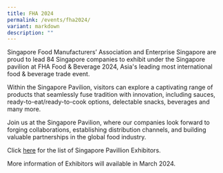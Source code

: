 ```yaml
---
title: FHA 2024
permalink: /events/fha2024/
variant: markdown
description: ""
---
```

<p>Singapore Food Manufacturers’ Association and Enterprise Singapore are proud to lead 84 Singapore companies to exhibit under the Singapore pavilion at FHA Food &amp; Beverage 2024, Asia's leading most international food &amp; beverage trade event.</p>
<p>Within the Singapore Pavilion, visitors can explore a captivating range of products that seamlessly fuse tradition with innovation, including sauces, ready-to-eat/ready-to-cook options, delectable snacks, beverages and many more.</p>
<p>Join us at the Singapore Pavilion, where our companies look forward to forging collaborations, establishing distribution channels, and building valuable partnerships in the global food industry.</p>

<p>Click <a target="_blank" href="https://drive.google.com/file/d/1DUu63kX7TiQdIC2e6QVNQpPYD7aHkIfI/view?usp=sharing">here</a> for the list of Singapore Pavillion Exhibitors.</p>

<p>More information of Exhibitors will available in March 2024.</p>